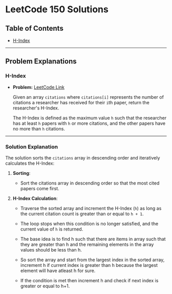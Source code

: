# LeetCode 150 Solutions

## Table of Contents
- [H-Index](LeetCode/HIndex)

---

## Problem Explanations

### H-Index

- **Problem:** [LeetCode Link](https://leetcode.com/problems/h-index/)

  Given an array `citations` where `citations[i]` represents the number of citations a researcher has received for their `i`th paper, return the researcher's H-Index.

  The H-Index is defined as the maximum value `h` such that the researcher has at least `h` papers with `h` or more citations, and the other papers have no more than `h` citations.

---

### Solution Explanation

The solution sorts the `citations` array in descending order and iteratively calculates the H-Index:

1. **Sorting**:
   - Sort the citations array in descending order so that the most cited papers come first.
   
2. **H-Index Calculation**:
   - Traverse the sorted array and increment the H-Index (`h`) as long as the current citation count is greater than or equal to `h + 1`.
   - The loop stops when this condition is no longer satisfied, and the current value of `h` is returned.
  
   - The base idea is to find h such that there are items in array such that they are greater than h and the remaining elements in the array values should be less than h.
   - So sort the array and start from the largest index in the sorted array, increment h if current index is greater than h because the largest element will have atleast h for sure.
   - If the condition is met then increment h and check if next index is greater or equal to h+1.



